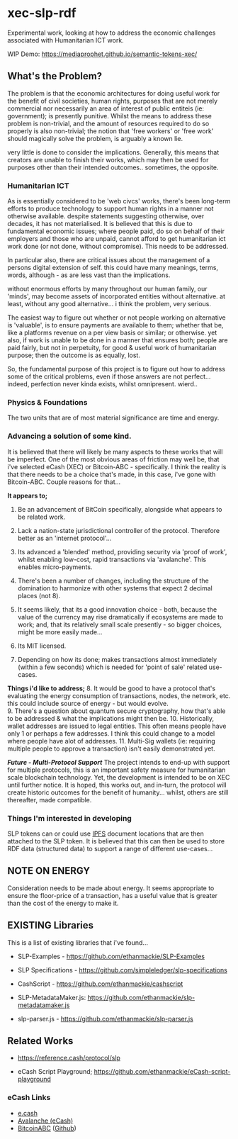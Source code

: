# xec-slp-rdf
Experimental work, looking at how to address the economic challenges associated with Humanitarian ICT work.

WIP Demo: https://mediaprophet.github.io/semantic-tokens-xec/ 

## What's the Problem?
The problem is that the economic architectures for doing useful work for the benefit of civil societies, human rights, purposes that are not merely commercial nor necessarily an area of interest of public entiteis (ie: government); is presently punitive.  Whilst the means to address these problem is non-trivial, and the amount of resources required to do so properly is also non-trivial; the notion that 'free workers' or 'free work' should magically solve the problem, is arguably a known lie.

very little is done to consider the implications. Generally, this means that creators are unable to finish their works, which may then be used for purposes other than their intended outcomes..  sometimes, the opposite.

### Humanitarian ICT

As is essentially considered to be 'web civcs' works, there's been long-term efforts to produce technology to support human rights in a manner not otherwise available. despite statements suggesting otherwise, over decades, it has not materialised.  It is believed that this is due to fundamental economic issues; where people paid, do so on behalf of their employers and those who are unpaid, cannot afford to get humanitarian ict work done (or not done, without compromise).  This needs to be addressed.  

In particular also, there are critical issues about the management of a persons digital extension of self. this could have many meanings, terms, words, although - as are less vast than the implications.  

without enormous efforts by many throughout our human family, our 'minds', may become assets of incorporated entities without alternative. at least, without any good alternative...  i think the problem, very serious.

The easiest way to figure out whether or not people working on alternative is 'valuable', is to ensure payments are available to them; whether that be, like a platforms revenue on a per view basis or similar; or otherwise.  yet also, if work is unable to be done in a manner that ensures both; people are paid fairly, but not in perpetuity, for good & useful work of humanitarian purpose; then the outcome is as equally, lost.  

So, the fundamental purpose of this project is to figure out how to address some of the critical problems, even if those answers are not perfect... indeed, perfection never kinda exists, whilst omnipresent. wierd.. 

### Physics & Foundations

The two units that are of most material significance are time and energy.  

### Advancing a solution of some kind.
It is believed that there will likely be many aspects to these works that will be imperfect.  One of the most obvious areas of friction may well be, that i've selected eCash (XEC) or Bitcoin-ABC - specifically.  I think the reality is that there needs to be a choice that's made, in this case, i've gone with Bitcoin-ABC.  Couple reasons for that...  

**It appears to;**
1. Be an advancement of BitCoin specifically, alongside what appears to be related work.  
2. Lack a nation-state jurisdictional controller of the protocol. Therefore better as an 'internet protocol'... 
3. Its advanced a 'blended' method, providing security via 'proof of work', whilst enabling low-cost, rapid transactions via 'avalanche'. This enables micro-payments.
4. There's been a number of changes, including the structure of the domination to harmonize with other systems that expect 2 decimal places (not 8). 
5. It seems likely, that its a good innovation choice - both, because the value of the currency may rise dramatically if ecosystems are made to work; and, that its relatively small scale presently - so bigger choices, might be more easily made...
6. Its MIT licensed.

7. Depending on how its done; makes transactions almost immediately (within a few seconds) which is needed for 'point of sale' related use-cases.

**Things i'd like to address;**
8. It would be good to have a protocol that's evaluating the energy consumption of transactions, nodes, the network, etc.  this could include source of energy - but would evolve.  
9. There's a question about quantum secure cryptography, how that's able to be addressed & what the implications might then be. 
10. Historically, wallet addresses are issued to legal entities.  This often means people have only 1 or perhaps a few addresses.  I think this could change to a model where people have alot of addresses.
11. Multi-Sig wallets (ie: requiring multiple people to approve a transaction) isn't easily demonstrated yet.  

***Future - Multi-Protocol Support***
The project intends to end-up with support for multiple protocols, this is an important safety measure for humanitarian scale blockchain technology. Yet, the development is intended to be on XEC until further notice.  It is hoped, this works out, and in-turn, the protocol will create historic outcomes for the benefit of humanity...  whilst, others are still thereafter, made compatible. 

### Things I'm interested in developing
SLP tokens can or could use [IPFS](https://en.wikipedia.org/wiki/InterPlanetary_File_System) document locations that are then attached to the SLP token. It is believed that this can then be used to store RDF data (structured data) to support a range of different use-cases... 

## NOTE ON ENERGY
Consideration needs to be made about energy.  It seems appropriate to ensure the floor-price of a transaction, has a useful value that is greater than the cost of the energy to make it. 

## EXISTING Libraries
This is a list of existing libraries that i've found...

- SLP-Examples - https://github.com/ethanmackie/SLP-Examples 
- SLP Specifications - https://github.com/simpleledger/slp-specifications 

- CashScript - https://github.com/ethanmackie/cashscript 
- SLP-MetadataMaker.js: https://github.com/ethanmackie/slp-metadatamaker.js 
- slp-parser.js - https://github.com/ethanmackie/slp-parser.js 

## Related Works

- https://reference.cash/protocol/slp 

- eCash Script Playground; https://github.com/ethanmackie/eCash-script-playground

### eCash Links
- [e.cash](https://e.cash/)
- [Avalanche (eCash)](https://avalanche.cash/)
- [BitcoinABC](https://www.bitcoinabc.org/) ([Github](https://github.com/bitcoin-ABC/bitcoin-abc/))
